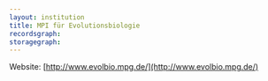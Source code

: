 ```yaml
---
layout: institution
title: MPI für Evolutionsbiologie
recordsgraph: 
storagegraph: 
---
```


Website: [http://www.evolbio.mpg.de/](http://www.evolbio.mpg.de/)
